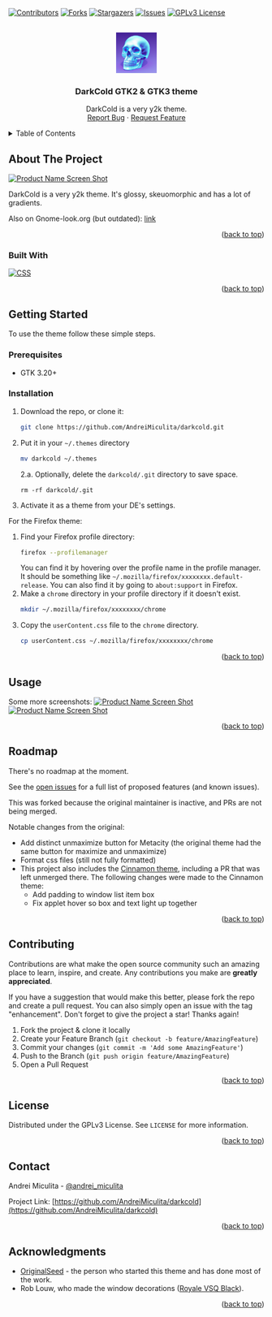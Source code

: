 <a name="readme-top"></a>

<!-- PROJECT SHIELDS -->
<!--
*** I'm using markdown "reference style" links for readability.
*** Reference links are enclosed in brackets [ ] instead of parentheses ( ).
*** See the bottom of this document for the declaration of the reference variables
*** for contributors-url, forks-url, etc. This is an optional, concise syntax you may use.
*** https://www.markdownguide.org/basic-syntax/#reference-style-links
-->
[![Contributors][contributors-shield]][contributors-url]
[![Forks][forks-shield]][forks-url]
[![Stargazers][stars-shield]][stars-url]
[![Issues][issues-shield]][issues-url]
[![GPLv3 License][license-shield]][license-url]


<!-- PROJECT LOGO -->
<br />
<div align="center">
  <a href="https://github.com/AndreiMiculita/darkcold">
    <img src="images/logo.png" alt="Logo" width="80" height="80">
  </a>

<h3 align="center">DarkCold GTK2 & GTK3 theme</h3>

  <p align="center">
    DarkCold is a very y2k theme.
    <br />
    <a href="https://github.com/AndreiMiculita/darkcold/issues">Report Bug</a>
    ·
    <a href="https://github.com/AndreiMiculita/darkcold/issues">Request Feature</a>
  </p>
</div>


<!-- TABLE OF CONTENTS -->
<details>
  <summary>Table of Contents</summary>
  <ol>
    <li>
      <a href="#about-the-project">About The Project</a>
      <ul>
        <li><a href="#built-with">Built With</a></li>
      </ul>
    </li>
    <li>
      <a href="#getting-started">Getting Started</a>
      <ul>
        <li><a href="#prerequisites">Prerequisites</a></li>
        <li><a href="#installation">Installation</a></li>
      </ul>
    </li>
    <li><a href="#usage">Usage</a></li>
    <li><a href="#roadmap">Roadmap</a></li>
    <li><a href="#contributing">Contributing</a></li>
    <li><a href="#license">License</a></li>
    <li><a href="#contact">Contact</a></li>
    <li><a href="#acknowledgments">Acknowledgments</a></li>
  </ol>
</details>


<!-- ABOUT THE PROJECT -->
## About The Project

[![Product Name Screen Shot][product-screenshot1]](https://example.com)

DarkCold is a very y2k theme.
It's glossy, skeuomorphic and has a lot of gradients.

Also on Gnome-look.org (but outdated): [link](http://gnome-look.org/content/show.php/DarkCold?content=143165)


<p align="right">(<a href="#readme-top">back to top</a>)</p>

### Built With

[![CSS][CSS]][CSS]

<p align="right">(<a href="#readme-top">back to top</a>)</p>


<!-- GETTING STARTED -->
## Getting Started

To use the theme follow these simple steps.

### Prerequisites

* GTK 3.20+

### Installation

1. Download the repo, or clone it:
   ```sh
   git clone https://github.com/AndreiMiculita/darkcold.git
   ```
2. Put it in your `~/.themes` directory
   ```sh
   mv darkcold ~/.themes
   ```
   2.a. Optionally, delete the `darkcold/.git` directory to save space.
   ```
   rm -rf darkcold/.git
   ```
3. Activate it as a theme from your DE's settings.

For the Firefox theme:
1. Find your Firefox profile directory:
   ```sh
   firefox --profilemanager
   ```
   You can find it by hovering over the profile name in the profile manager. It should be something like `~/.mozilla/firefox/xxxxxxxx.default-release`. You can also find it by going to `about:support` in Firefox.
2. Make a `chrome` directory in your profile directory if it doesn't exist.
   ```sh
   mkdir ~/.mozilla/firefox/xxxxxxxx/chrome
   ```
3. Copy the `userContent.css` file to the `chrome` directory.
   ```sh
   cp userContent.css ~/.mozilla/firefox/xxxxxxxx/chrome
   ```

<p align="right">(<a href="#readme-top">back to top</a>)</p>


<!-- USAGE EXAMPLES -->
## Usage
Some more screenshots:
[![Product Name Screen Shot][product-screenshot2]](https://example.com)
[![Product Name Screen Shot][product-screenshot3]](https://example.com)

<p align="right">(<a href="#readme-top">back to top</a>)</p>


<!-- ROADMAP -->
## Roadmap

There's no roadmap at the moment.

See the [open issues](https://github.com/AndreiMiculita/darkcold/issues) for a full list of proposed features (and known issues).

This was forked because the original maintainer is inactive, and PRs are not being merged.

Notable changes from the original:
* Add distinct unmaximize button for Metacity (the original theme had the same button for maximize and unmaximize)
* Format css files (still not fully formatted)
* This project also includes the [Cinnamon theme](https://github.com/originalseed/darkcold-cinnamon/), including a PR that was left unmerged there. The following changes were made to the Cinnamon theme:
  * Add padding to window list item box
  * Fix applet hover so box and text light up together

<p align="right">(<a href="#readme-top">back to top</a>)</p>


<!-- CONTRIBUTING -->
## Contributing

Contributions are what make the open source community such an amazing place to learn, inspire, and create. Any contributions you make are **greatly appreciated**.

If you have a suggestion that would make this better, please fork the repo and create a pull request. You can also simply open an issue with the tag "enhancement".
Don't forget to give the project a star! Thanks again!

1. Fork the project & clone it locally
2. Create your Feature Branch (`git checkout -b feature/AmazingFeature`)
3. Commit your changes (`git commit -m 'Add some AmazingFeature'`)
4. Push to the Branch (`git push origin feature/AmazingFeature`)
5. Open a Pull Request

<p align="right">(<a href="#readme-top">back to top</a>)</p>


<!-- LICENSE -->
## License

Distributed under the GPLv3 License. See `LICENSE` for more information.

<p align="right">(<a href="#readme-top">back to top</a>)</p>


<!-- CONTACT -->
## Contact

Andrei Miculita - [@andrei_miculita](https://twitter.com/andrei_miculita)

Project Link: [https://github.com/AndreiMiculita/darkcold](https://github.com/AndreiMiculita/darkcold)

<p align="right">(<a href="#readme-top">back to top</a>)</p>


<!-- ACKNOWLEDGMENTS -->
## Acknowledgments
* [OriginalSeed](https://github.com/originalseed) - the person who started this theme and has done most of the work.
* Rob Louw, who made the window decorations ([Royale VSQ Black](https://www.gnome-look.org/p/1007298/)).

<p align="right">(<a href="#readme-top">back to top</a>)</p>


<!-- MARKDOWN LINKS & IMAGES -->
<!-- https://www.markdownguide.org/basic-syntax/#reference-style-links -->

[contributors-shield]: https://img.shields.io/github/contributors/AndreiMiculita/darkcold.svg?style=for-the-badge
[contributors-url]: https://github.com/AndreiMiculita/darkcold/graphs/contributors
[forks-shield]: https://img.shields.io/github/forks/AndreiMiculita/darkcold.svg?style=for-the-badge
[forks-url]: https://github.com/AndreiMiculita/darkcold/network/members
[stars-shield]: https://img.shields.io/github/stars/AndreiMiculita/darkcold.svg?style=for-the-badge
[stars-url]: https://github.com/AndreiMiculita/darkcold/stargazers
[issues-shield]: https://img.shields.io/github/issues/AndreiMiculita/darkcold.svg?style=for-the-badge
[issues-url]: https://github.com/AndreiMiculita/darkcold/issues
[license-shield]: https://img.shields.io/github/license/AndreiMiculita/darkcold.svg?style=for-the-badge
[license-url]: https://github.com/AndreiMiculita/darkcold/blob/master/COPYING
[product-screenshot1]: https://user-images.githubusercontent.com/6352172/193411900-5e7f0929-8e3b-4f55-970e-8202143695a3.png
[product-screenshot2]: https://user-images.githubusercontent.com/6352172/193411910-0f987ee9-d63d-424d-8602-c76d30963cc2.png
[product-screenshot3]: https://user-images.githubusercontent.com/6352172/193411909-4b7c043f-2262-4301-be59-19ef1fcc6fb9.png
[CSS]: https://img.shields.io/badge/CSS-000000?style=for-the-badge&logo=css&logoColor=white
[Next-url]: https://css.org/]

